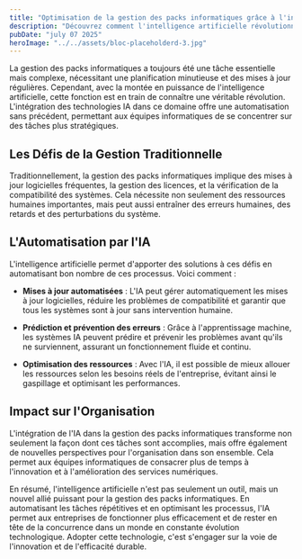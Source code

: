 ```yaml
---
title: "Optimisation de la gestion des packs informatiques grâce à l'intégration de l'IA"
description: "Découvrez comment l'intelligence artificielle révolutionne la gestion des infrastructures informatiques en automatisant l'administration des packs logiciels."
pubDate: "july 07 2025"
heroImage: "../../assets/bloc-placeholderd-3.jpg"
---
```


La gestion des packs informatiques a toujours été une tâche essentielle mais complexe, nécessitant une planification minutieuse et des mises à jour régulières. Cependant, avec la montée en puissance de l'intelligence artificielle, cette fonction est en train de connaître une véritable révolution. L'intégration des technologies IA dans ce domaine offre une automatisation sans précédent, permettant aux équipes informatiques de se concentrer sur des tâches plus stratégiques.

## Les Défis de la Gestion Traditionnelle

Traditionnellement, la gestion des packs informatiques implique des mises à jour logicielles fréquentes, la gestion des licences, et la vérification de la compatibilité des systèmes. Cela nécessite non seulement des ressources humaines importantes, mais peut aussi entraîner des erreurs humaines, des retards et des perturbations du système.

## L'Automatisation par l'IA

L'intelligence artificielle permet d'apporter des solutions à ces défis en automatisant bon nombre de ces processus. Voici comment :

- **Mises à jour automatisées** : L'IA peut gérer automatiquement les mises à jour logicielles, réduire les problèmes de compatibilité et garantir que tous les systèmes sont à jour sans intervention humaine.
  
- **Prédiction et prévention des erreurs** : Grâce à l'apprentissage machine, les systèmes IA peuvent prédire et prévenir les problèmes avant qu'ils ne surviennent, assurant un fonctionnement fluide et continu.

- **Optimisation des ressources** : Avec l'IA, il est possible de mieux allouer les ressources selon les besoins réels de l'entreprise, évitant ainsi le gaspillage et optimisant les performances.

## Impact sur l'Organisation

L'intégration de l'IA dans la gestion des packs informatiques transforme non seulement la façon dont ces tâches sont accomplies, mais offre également de nouvelles perspectives pour l'organisation dans son ensemble. Cela permet aux équipes informatiques de consacrer plus de temps à l'innovation et à l'amélioration des services numériques.

En résumé, l'intelligence artificielle n'est pas seulement un outil, mais un nouvel allié puissant pour la gestion des packs informatiques. En automatisant les tâches répétitives et en optimisant les processus, l'IA permet aux entreprises de fonctionner plus efficacement et de rester en tête de la concurrence dans un monde en constante évolution technologique. Adopter cette technologie, c'est s'engager sur la voie de l'innovation et de l'efficacité durable.